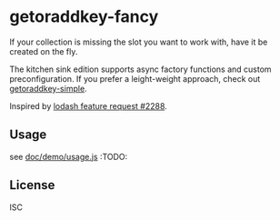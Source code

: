 ﻿
getoraddkey-fancy
=================
If your collection is missing the slot you want to work with,
have it be created on the fly.

The kitchen sink edition supports async factory functions
and custom preconfiguration. If you prefer a leight-weight
approach, check out [getoraddkey-simple][goa-simple].

Inspired by [lodash feature request #2288](ld-is2288).




Usage
-----
see [doc/demo/usage.js](doc/demo/usage.js)
:TODO:



License
-------
ISC

  [goa-simple]: https://github.com/mk-pmb/getoraddkey-simple-js
  [ld-is2288]: https://github.com/lodash/lodash/issues/2288
